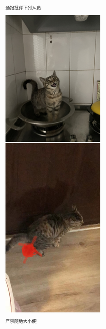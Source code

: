 通报批评下列人员

<img src="/Assets/1757.jpg" width="300">
<img src="/Assets/Dung.jpg" width="300">

严禁随地大小便
